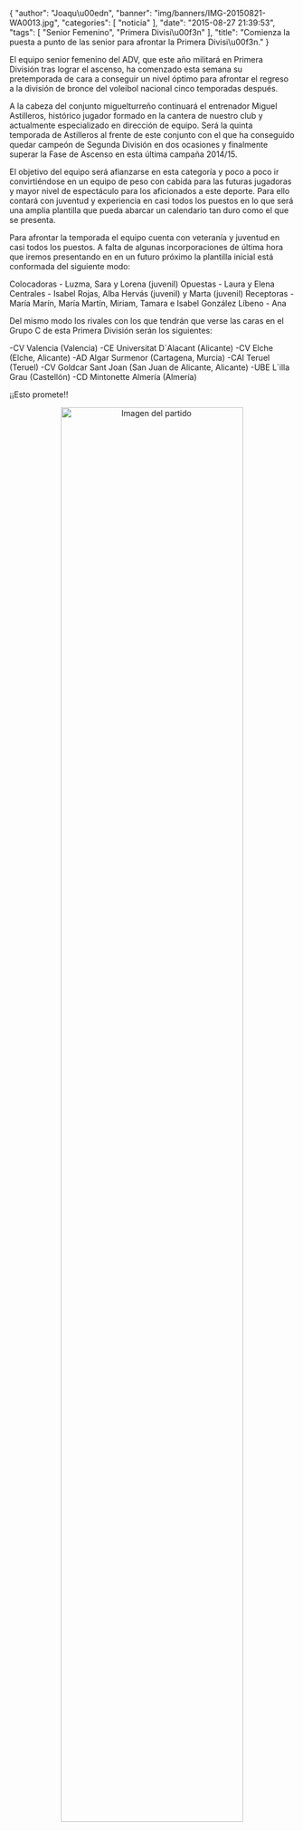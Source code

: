 {
  "author": "Joaqu\u00edn", 
  "banner": "img/banners/IMG-20150821-WA0013.jpg", 
  "categories": [
    "noticia"
  ], 
  "date": "2015-08-27 21:39:53", 
  "tags": [
    "Senior Femenino", 
    "Primera Divisi\u00f3n"
  ], 
  "title": "Comienza la puesta a punto de las senior para afrontar la Primera Divisi\u00f3n."
}

El equipo senior femenino del ADV, que este año militará en Primera División tras lograr el ascenso, ha comenzado esta semana su pretemporada de cara a conseguir un nivel óptimo para afrontar el regreso a la división de bronce del voleibol nacional cinco temporadas después.

A la cabeza del conjunto miguelturreño continuará el entrenador Miguel Astilleros, histórico jugador formado en la cantera de nuestro club y actualmente especializado en dirección de equipo. Será la quinta temporada de Astilleros al frente de este conjunto con el que ha conseguido quedar campeón de Segunda División en dos ocasiones y finalmente superar la Fase de Ascenso en esta última campaña 2014/15.

El objetivo del equipo será afianzarse en esta categoría y poco a poco ir convirtiéndose en un equipo de peso con cabida para las futuras jugadoras y mayor nivel de espectáculo para los aficionados a este deporte. Para ello contará con juventud y experiencia en casi todos los puestos en lo que será una amplia plantilla que pueda abarcar un calendario tan duro como el que se presenta.

Para afrontar la temporada el equipo cuenta con veteranía y juventud en casi todos los puestos. A falta de algunas incorporaciones de última hora que iremos presentando en en un futuro próximo la plantilla inicial está conformada del siguiente modo:

Colocadoras - Luzma, Sara y Lorena (juvenil)
Opuestas - Laura y Elena
Centrales - Isabel Rojas, Alba Hervás (juvenil) y Marta (juvenil)
Receptoras - María Marín, María Martín, Miriam, Tamara e Isabel González
Líbeno - Ana

Del mismo modo los rivales con los que tendrán que verse las caras en el Grupo C de esta Primera División serán los siguientes:

-CV Valencia (Valencia)
-CE Universitat D´Alacant (Alicante)
-CV Elche (Elche, Alicante)
-AD Algar Surmenor (Cartagena, Murcia)
-CAI Teruel (Teruel)
-CV Goldcar Sant Joan (San Juan de Alicante, Alicante)
-UBE L´illa Grau (Castellón)
-CD Mintonette Almería (Almería)

¡¡Esto promete!!

<center>
<a target="_new" href="http://www.advmiguelturra.org/drupal/sites/default/files/IMG-20150821-WA0013.jpg"> 
<img alt="Imagen del partido" width="80%" align="center" src="http://www.advmiguelturra.org/drupal/sites/default/files/IMG-20150821-WA0013.jpg"/> </a> </center>

